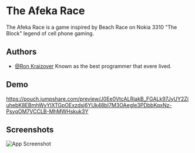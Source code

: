 # The Afeka Race

The Afeka Race is a game inspired by Beach Race on Nokia 3310 "The Block" legend of cell phone gaming.



## Authors

- [@Ron Kraizover](https://github.com/RonK42)
Known as the best programmer that evere lived.


## Demo
https://pouch.jumpshare.com/preview/J0Ee0VtcALRjakB_FGALk97JyUY2ZiuhebK8EBmhWyYIXTGpOExzdsj6YUk48bI7M3OAegle3PDbbKqxNz-PsyqOM7VCCLB-MhMWHskuk3Y

## Screenshots

![App Screenshot](https://i.imgur.com/u8468Vl.png)

